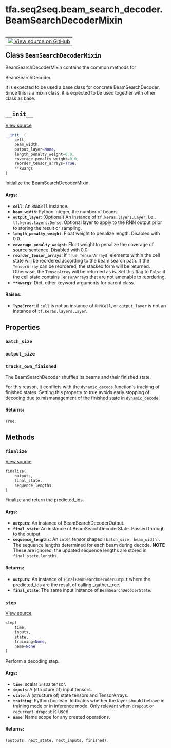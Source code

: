 <div itemscope itemtype="http://developers.google.com/ReferenceObject">
<meta itemprop="name" content="tfa.seq2seq.beam_search_decoder.BeamSearchDecoderMixin" />
<meta itemprop="path" content="Stable" />
<meta itemprop="property" content="batch_size"/>
<meta itemprop="property" content="output_size"/>
<meta itemprop="property" content="tracks_own_finished"/>
<meta itemprop="property" content="__init__"/>
<meta itemprop="property" content="finalize"/>
<meta itemprop="property" content="step"/>
</div>

# tfa.seq2seq.beam_search_decoder.BeamSearchDecoderMixin


<table class="tfo-notebook-buttons tfo-api" align="left">

<td>
  <a target="_blank" href="https://github.com/tensorflow/addons/tree/r0.5/tensorflow_addons/seq2seq/beam_search_decoder.py#L236-L586">
    <img src="https://www.tensorflow.org/images/GitHub-Mark-32px.png" />
    View source on GitHub
  </a>
</td></table>



## Class `BeamSearchDecoderMixin`

BeamSearchDecoderMixin contains the common methods for



<!-- Placeholder for "Used in" -->
BeamSearchDecoder.

It is expected to be used a base class for concrete
BeamSearchDecoder. Since this is a mixin class, it is expected to be
used together with other class as base.

<h2 id="__init__"><code>__init__</code></h2>

<a target="_blank" href="https://github.com/tensorflow/addons/tree/r0.5/tensorflow_addons/seq2seq/beam_search_decoder.py#L245-L292">View source</a>

``` python
__init__(
    cell,
    beam_width,
    output_layer=None,
    length_penalty_weight=0.0,
    coverage_penalty_weight=0.0,
    reorder_tensor_arrays=True,
    **kwargs
)
```

Initialize the BeamSearchDecoderMixin.


#### Args:


* <b>`cell`</b>: An `RNNCell` instance.
* <b>`beam_width`</b>:  Python integer, the number of beams.
* <b>`output_layer`</b>: (Optional) An instance of `tf.keras.layers.Layer`,
  i.e., `tf.keras.layers.Dense`.  Optional layer to apply to the RNN
  output prior to storing the result or sampling.
* <b>`length_penalty_weight`</b>: Float weight to penalize length. Disabled with
   0.0.
* <b>`coverage_penalty_weight`</b>: Float weight to penalize the coverage of
  source sentence. Disabled with 0.0.
* <b>`reorder_tensor_arrays`</b>: If `True`, `TensorArray`s' elements within the
  cell state will be reordered according to the beam search path. If
  the `TensorArray` can be reordered, the stacked form will be
  returned. Otherwise, the `TensorArray` will be returned as is. Set
  this flag to `False` if the cell state contains `TensorArray`s that
  are not amenable to reordering.
* <b>`**kwargs`</b>: Dict, other keyword arguments for parent class.


#### Raises:


* <b>`TypeError`</b>: if `cell` is not an instance of `RNNCell`,
  or `output_layer` is not an instance of `tf.keras.layers.Layer`.



## Properties

<h3 id="batch_size"><code>batch_size</code></h3>




<h3 id="output_size"><code>output_size</code></h3>




<h3 id="tracks_own_finished"><code>tracks_own_finished</code></h3>

The BeamSearchDecoder shuffles its beams and their finished state.

For this reason, it conflicts with the `dynamic_decode` function's
tracking of finished states.  Setting this property to true avoids
early stopping of decoding due to mismanagement of the finished state
in `dynamic_decode`.

#### Returns:

`True`.




## Methods

<h3 id="finalize"><code>finalize</code></h3>

<a target="_blank" href="https://github.com/tensorflow/addons/tree/r0.5/tensorflow_addons/seq2seq/beam_search_decoder.py#L338-L372">View source</a>

``` python
finalize(
    outputs,
    final_state,
    sequence_lengths
)
```

Finalize and return the predicted_ids.


#### Args:


* <b>`outputs`</b>: An instance of BeamSearchDecoderOutput.
* <b>`final_state`</b>: An instance of BeamSearchDecoderState. Passed through to
  the output.
* <b>`sequence_lengths`</b>: An `int64` tensor shaped
  `[batch_size, beam_width]`. The sequence lengths determined for
  each beam during decode. **NOTE** These are ignored; the updated
  sequence lengths are stored in `final_state.lengths`.


#### Returns:


* <b>`outputs`</b>: An instance of `FinalBeamSearchDecoderOutput` where the
  predicted_ids are the result of calling _gather_tree.
* <b>`final_state`</b>: The same input instance of `BeamSearchDecoderState`.

<h3 id="step"><code>step</code></h3>

<a target="_blank" href="https://github.com/tensorflow/addons/tree/r0.5/tensorflow_addons/seq2seq/beam_search_decoder.py#L528-L586">View source</a>

``` python
step(
    time,
    inputs,
    state,
    training=None,
    name=None
)
```

Perform a decoding step.


#### Args:


* <b>`time`</b>: scalar `int32` tensor.
* <b>`inputs`</b>: A (structure of) input tensors.
* <b>`state`</b>: A (structure of) state tensors and TensorArrays.
* <b>`training`</b>: Python boolean. Indicates whether the layer should
    behave in training mode or in inference mode. Only relevant
    when `dropout` or `recurrent_dropout` is used.
* <b>`name`</b>: Name scope for any created operations.


#### Returns:

`(outputs, next_state, next_inputs, finished)`.




